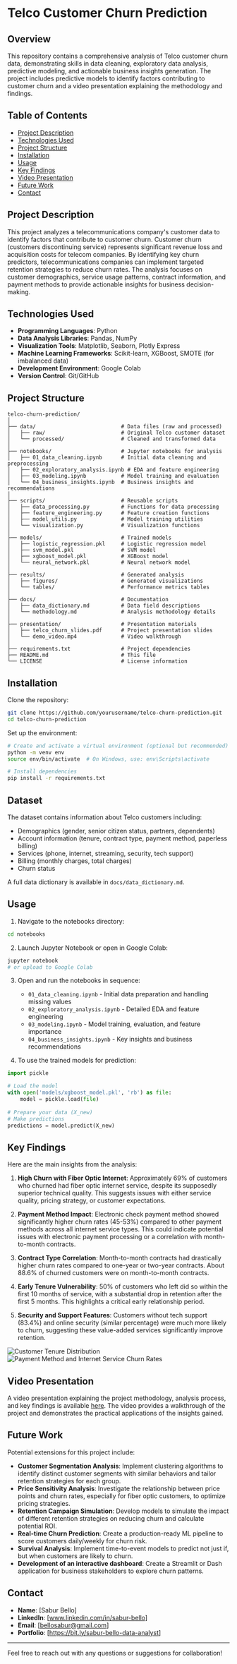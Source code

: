 # Telco Customer Churn Prediction

## Overview
This repository contains a comprehensive analysis of Telco customer churn data, demonstrating skills in data cleaning, exploratory data analysis, predictive modeling, and actionable business insights generation. The project includes predictive models to identify factors contributing to customer churn and a video presentation explaining the methodology and findings.

## Table of Contents
- [Project Description](#project-description)
- [Technologies Used](#technologies-used)
- [Project Structure](#project-structure)
- [Installation](#installation)
- [Usage](#usage)
- [Key Findings](#key-findings)
- [Video Presentation](#video-presentation)
- [Future Work](#future-work)
- [Contact](#contact)

## Project Description
This project analyzes a telecommunications company's customer data to identify factors that contribute to customer churn. Customer churn (customers discontinuing service) represents significant revenue loss and acquisition costs for telecom companies. By identifying key churn predictors, telecommunications companies can implement targeted retention strategies to reduce churn rates. The analysis focuses on customer demographics, service usage patterns, contract information, and payment methods to provide actionable insights for business decision-making.

## Technologies Used
- **Programming Languages**: Python
- **Data Analysis Libraries**: Pandas, NumPy
- **Visualization Tools**: Matplotlib, Seaborn, Plotly Express
- **Machine Learning Frameworks**: Scikit-learn, XGBoost, SMOTE (for imbalanced data)
- **Development Environment**: Google Colab
- **Version Control**: Git/GitHub

## Project Structure
```
telco-churn-prediction/
│
├── data/                           # Data files (raw and processed)
│   ├── raw/                        # Original Telco customer dataset
│   └── processed/                  # Cleaned and transformed data
│
├── notebooks/                      # Jupyter notebooks for analysis
│   ├── 01_data_cleaning.ipynb      # Initial data cleaning and preprocessing
│   ├── 02_exploratory_analysis.ipynb # EDA and feature engineering
│   ├── 03_modeling.ipynb           # Model training and evaluation
│   └── 04_business_insights.ipynb  # Business insights and recommendations
│
├── scripts/                        # Reusable scripts
│   ├── data_processing.py          # Functions for data processing
│   ├── feature_engineering.py      # Feature creation functions
│   ├── model_utils.py              # Model training utilities
│   └── visualization.py            # Visualization functions
│
├── models/                         # Trained models
│   ├── logistic_regression.pkl     # Logistic regression model
│   ├── svm_model.pkl               # SVM model
│   ├── xgboost_model.pkl           # XGBoost model
│   └── neural_network.pkl          # Neural network model
│
├── results/                        # Generated analysis
│   ├── figures/                    # Generated visualizations
│   └── tables/                     # Performance metrics tables
│
├── docs/                           # Documentation
│   ├── data_dictionary.md          # Data field descriptions
│   └── methodology.md              # Analysis methodology details
│
├── presentation/                   # Presentation materials
│   ├── telco_churn_slides.pdf      # Project presentation slides
│   └── demo_video.mp4              # Video walkthrough
│
├── requirements.txt                # Project dependencies
├── README.md                       # This file
└── LICENSE                         # License information
```

## Installation

Clone the repository:
```bash
git clone https://github.com/yourusername/telco-churn-prediction.git
cd telco-churn-prediction
```

Set up the environment:
```bash
# Create and activate a virtual environment (optional but recommended)
python -m venv env
source env/bin/activate  # On Windows, use: env\Scripts\activate

# Install dependencies
pip install -r requirements.txt
```

## Dataset

The dataset contains information about Telco customers including:
- Demographics (gender, senior citizen status, partners, dependents)
- Account information (tenure, contract type, payment method, paperless billing)
- Services (phone, internet, streaming, security, tech support)
- Billing (monthly charges, total charges)
- Churn status

A full data dictionary is available in `docs/data_dictionary.md`.

## Usage

1. Navigate to the notebooks directory:
```bash
cd notebooks
```

2. Launch Jupyter Notebook or open in Google Colab:
```bash
jupyter notebook
# or upload to Google Colab
```

3. Open and run the notebooks in sequence:
   - `01_data_cleaning.ipynb` - Initial data preparation and handling missing values
   - `02_exploratory_analysis.ipynb` - Detailed EDA and feature engineering
   - `03_modeling.ipynb` - Model training, evaluation, and feature importance
   - `04_business_insights.ipynb` - Key insights and business recommendations

4. To use the trained models for prediction:
```python
import pickle

# Load the model
with open('models/xgboost_model.pkl', 'rb') as file:
    model = pickle.load(file)
    
# Prepare your data (X_new)
# Make predictions
predictions = model.predict(X_new)
```

## Key Findings

Here are the main insights from the analysis:

1. **High Churn with Fiber Optic Internet**: Approximately 69% of customers who churned had fiber optic internet service, despite its supposedly superior technical quality. This suggests issues with either service quality, pricing strategy, or customer expectations.

2. **Payment Method Impact**: Electronic check payment method showed significantly higher churn rates (45-53%) compared to other payment methods across all internet service types. This could indicate potential issues with electronic payment processing or a correlation with month-to-month contracts.

3. **Contract Type Correlation**: Month-to-month contracts had drastically higher churn rates compared to one-year or two-year contracts. About 88.6% of churned customers were on month-to-month contracts.

4. **Early Tenure Vulnerability**: 50% of customers who left did so within the first 10 months of service, with a substantial drop in retention after the first 5 months. This highlights a critical early relationship period.

5. **Security and Support Features**: Customers without tech support (83.4%) and online security (similar percentage) were much more likely to churn, suggesting these value-added services significantly improve retention.

![Customer Tenure Distribution](https://github.com/yourusername/telco-customer-churn/raw/main/results/figures/tenure_distribution.png)
![Payment Method and Internet Service Churn Rates](https://github.com/yourusername/telco-customer-churn/raw/main/results/figures/payment_internet_churn.png)

## Video Presentation

A video presentation explaining the project methodology, analysis process, and key findings is available [here](link-to-your-video). The video provides a walkthrough of the project and demonstrates the practical applications of the insights gained.

## Future Work

Potential extensions for this project include:

- **Customer Segmentation Analysis**: Implement clustering algorithms to identify distinct customer segments with similar behaviors and tailor retention strategies for each group.
- **Price Sensitivity Analysis**: Investigate the relationship between price points and churn rates, especially for fiber optic customers, to optimize pricing strategies.
- **Retention Campaign Simulation**: Develop models to simulate the impact of different retention strategies on reducing churn and calculate potential ROI.
- **Real-time Churn Prediction**: Create a production-ready ML pipeline to score customers daily/weekly for churn risk.
- **Survival Analysis**: Implement time-to-event models to predict not just if, but when customers are likely to churn.
- **Development of an interactive dashboard**: Create a Streamlit or Dash application for business stakeholders to explore churn patterns.

## Contact

- **Name**: [Sabur Bello]
- **LinkedIn**: [www.linkedin.com/in/sabur-bello]
- **Email**: [bellosabur@gmail.com]
- **Portfolio**: [https://bit.ly/sabur-bello-data-analyst]

---

Feel free to reach out with any questions or suggestions for collaboration!
